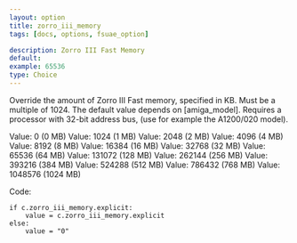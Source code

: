 ```yaml
---
layout: option
title: zorro_iii_memory
tags: [docs, options, fsuae_option]

description: Zorro III Fast Memory
default:
example: 65536
type: Choice
---
```


Override the amount of Zorro III Fast memory, specified in KB. Must be a
multiple of 1024. The default value depends on [amiga_model]. Requires a
processor with 32-bit address bus, (use for example the A1200/020 model).

Value: 0 (0 MB)
Value: 1024 (1 MB)
Value: 2048 (2 MB)
Value: 4096 (4 MB)
Value: 8192 (8 MB)
Value: 16384 (16 MB)
Value: 32768 (32 MB)
Value: 65536 (64 MB)
Value: 131072 (128 MB)
Value: 262144 (256 MB)
Value: 393216 (384 MB)
Value: 524288 (512 MB)
Value: 786432 (768 MB)
Value: 1048576 (1024 MB)

Code:

    if c.zorro_iii_memory.explicit:
        value = c.zorro_iii_memory.explicit
    else:
        value = "0"

